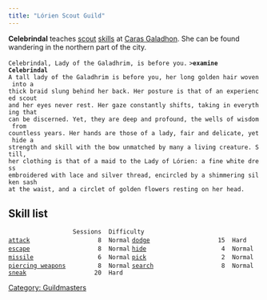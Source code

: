 ```yaml
---
title: "Lórien Scout Guild"
---
```


**Celebrindal** teaches [scout](scout "wikilink")
[skills](skill "wikilink") at [Caras
Galadhon](Caras_Galadhon "wikilink"). She can be found wandering in the
northern part of the city.

`Celebrindal, Lady of the Galadhrim, is before you.`
`>`**`examine Celebrindal`**
`A tall lady of the Galadhrim is before you, her long golden hair woven into a`
`thick braid slung behind her back. Her posture is that of an experienced scout`
`and her eyes never rest. Her gaze constantly shifts, taking in everything that `
`can be discerned. Yet, they are deep and profound, the wells of wisdom from `
`countless years. Her hands are those of a lady, fair and delicate, yet hide a`
`strength and skill with the bow unmatched by many a living creature. Still, `
`her clothing is that of a maid to the Lady of Lórien: a fine white dress`
`embroidered with lace and silver thread, encircled by a shimmering silken sash `
`at the waist, and a circlet of golden flowers resting on her head. `

## Skill list

`                  Sessions  Difficulty`
[`attack`](attack "wikilink")`                   8  Normal`
[`dodge`](dodge "wikilink")`                   15  Hard`
[`escape`](escape "wikilink")`                   8  Normal`
[`hide`](hide "wikilink")`                     4  Normal`
[`missile`](missile "wikilink")`                  6  Normal`
[`pick`](pick "wikilink")`                     2  Normal`
[`piercing weapons`](piercing_weapons "wikilink")`         8  Normal`
[`search`](search "wikilink")`                   8  Normal`
[`sneak`](sneak "wikilink")`                   20  Hard`

[Category: Guildmasters](Category:_Guildmasters "wikilink")